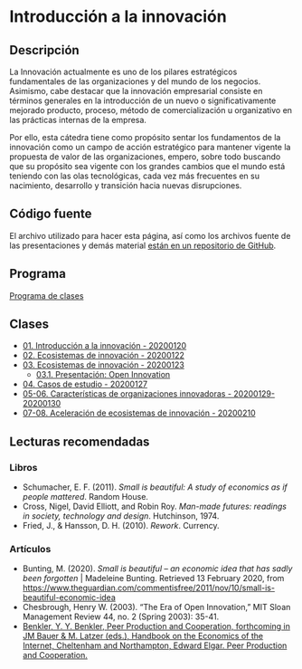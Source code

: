 # Introducción a la innovación

## Descripción
La Innovación actualmente es uno de los pilares estratégicos fundamentales de las organizaciones y del mundo de los negocios. Asimismo, cabe destacar que la innovación empresarial consiste en términos generales en la introducción de un nuevo o significativamente mejorado producto, proceso, método de comercialización u organizativo en las prácticas internas de la empresa.

Por ello, esta cátedra tiene como propósito sentar los fundamentos de la innovación como un campo de acción estratégico para mantener vigente la propuesta de valor de las organizaciones, empero, sobre todo buscando que su propósito sea vigente con los grandes cambios que el mundo está teniendo con las olas tecnológicas, cada vez más frecuentes en su nacimiento, desarrollo y transición hacia nuevas disrupciones.

## Código fuente
El archivo utilizado para hacer esta página, así como los archivos fuente de las presentaciones y demás material [están en un repositorio de GitHub](https://github.com/dubsnipe/clases-innovacion).

## Programa
[Programa de clases](PROGRAMA.md)

## Clases
* [01. Introducción a la innovación - 20200120](/01/01.html)
* [02. Ecosistemas de innovación - 20200122](/02/02.html)
* [03. Ecosistemas de innovación - 20200123](/03/03.html)
  * [03.1. Presentación: Open Innovation](/03/open-innovation.pdf)
* [04. Casos de estudio - 20200127](/04/04.html)
* [05-06. Características de organizaciones innovadoras - 20200129-20200130](/05/05.html)
* [07-08. Aceleración de ecosistemas de innovación - 20200210](/07-08/07-08.html)

## Lecturas recomendadas

### Libros
* Schumacher, E. F. (2011). *Small is beautiful: A study of economics as if people mattered*. Random House.
* Cross, Nigel, David Elliott, and Robin Roy. *Man-made futures: readings in society, technology and design*. Hutchinson, 1974.
* Fried, J., & Hansson, D. H. (2010). *Rework*. Currency.

### Artículos
* Bunting, M. (2020). *Small is beautiful – an economic idea that has sadly been forgotten* | Madeleine Bunting. Retrieved 13 February 2020, from https://www.theguardian.com/commentisfree/2011/nov/10/small-is-beautiful-economic-idea
*  Chesbrough, Henry W. (2003). “The Era of Open Innovation,” MIT Sloan Management Review 44, no. 2 (Spring 2003): 35-41. 
* [Benkler, Y. Y. Benkler, Peer Production and Cooperation, forthcoming in JM Bauer & M. Latzer (eds.), Handbook on the Economics of the Internet, Cheltenham and Northampton, Edward Elgar. Peer Production and Cooperation.](http://www.benkler.org/Peer%20production%20and%20cooperation%2009.pdf)